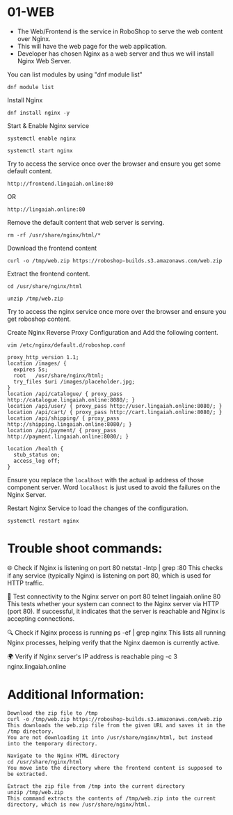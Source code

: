 # 01-WEB

* The Web/Frontend is the service in RoboShop to serve the web content over Nginx. 
* This will have the web page for the web application.
* Developer has chosen Nginx as a web server and thus we will install Nginx Web Server. 


You can list modules by using "dnf module list"
```
dnf module list
```

Install Nginx 
```
dnf install nginx -y
```

Start & Enable Nginx service 
```
systemctl enable nginx
```
```
systemctl start nginx
```

Try to access the service once over the browser and ensure you get some default content.
```
http://frontend.lingaiah.online:80
```
OR
```
http://lingaiah.online:80
```
Remove the default content that web server is serving. 

```
rm -rf /usr/share/nginx/html/*
```

Download the frontend content

```
curl -o /tmp/web.zip https://roboshop-builds.s3.amazonaws.com/web.zip
```

Extract the frontend content.

```
cd /usr/share/nginx/html
```
```
unzip /tmp/web.zip
```

Try to access the nginx service once more over the browser and ensure you get roboshop content.

Create Nginx Reverse Proxy Configuration and Add the following content.

``` 
vim /etc/nginx/default.d/roboshop.conf 
```

```
proxy_http_version 1.1;
location /images/ {
  expires 5s;
  root   /usr/share/nginx/html;
  try_files $uri /images/placeholder.jpg;
}
location /api/catalogue/ { proxy_pass http://catalogue.lingaiah.online:8080/; }
location /api/user/ { proxy_pass http://user.lingaiah.online:8080/; }
location /api/cart/ { proxy_pass http://cart.lingaiah.online:8080/; }
location /api/shipping/ { proxy_pass http://shipping.lingaiah.online:8080/; }
location /api/payment/ { proxy_pass http://payment.lingaiah.online:8080/; }

location /health {
  stub_status on;
  access_log off;
}
```

Ensure you replace the `localhost` with the actual ip address of those component server. Word `localhost` is just used to avoid the failures on the Nginx Server.

Restart Nginx Service to load the changes of the configuration.

``` 
systemctl restart nginx 

```

# Trouble shoot commands:

🌐 Check if Nginx is listening on port 80
netstat -lntp | grep :80
This checks if any service (typically Nginx) is listening on port 80, which is used for HTTP traffic.

📡 Test connectivity to the Nginx server on port 80
telnet lingaiah.online 80
This tests whether your system can connect to the Nginx server via HTTP (port 80). If successful, it indicates that the server is reachable and Nginx is accepting connections.

🔍 Check if Nginx process is running
ps -ef | grep nginx
This lists all running Nginx processes, helping verify that the Nginx daemon is currently active.

🌍 Verify if Nginx server's IP address is reachable
ping -c 3 nginx.lingaiah.online



# Additional Information:

```
Download the zip file to /tmp
curl -o /tmp/web.zip https://roboshop-builds.s3.amazonaws.com/web.zip
This downloads the web.zip file from the given URL and saves it in the /tmp directory.
You are not downloading it into /usr/share/nginx/html, but instead into the temporary directory.

Navigate to the Nginx HTML directory
cd /usr/share/nginx/html
You move into the directory where the frontend content is supposed to be extracted.

Extract the zip file from /tmp into the current directory
unzip /tmp/web.zip
This command extracts the contents of /tmp/web.zip into the current directory, which is now /usr/share/nginx/html.
```